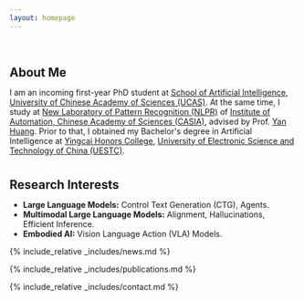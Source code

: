 ```yaml
---
layout: homepage
---
```


<h1 id="about-me"></h1>

<h2 style="margin: 60px 0px 10px;">About Me</h2>

I am an incoming first-year PhD student at [School of Artificial Intelligence](https://ai.ucas.ac.cn/index.php/zh-cn/), [University of Chinese Academy of Sciences (UCAS)](https://www.ucas.ac.cn/). At the same time, I study at [New Laboratory of Pattern Recognition (NLPR)](http://www.cripac.ia.ac.cn/CN/model/index.htm) of  [Institute of Automation, Chinese Academy of Sciences (CASIA)](https://ia.cas.cn/), advised by Prof. [Yan Huang](https://scholar.google.com/citations?user=6nUJrQ0AAAAJ&hl=zh-CN). Prior to that, I obtained my Bachelor's degree in Artificial Intelligence at [Yingcai Honors College](https://www.yingcai.uestc.edu.cn/index.htm), [University of Electronic Science and Technology of China (UESTC)](https://www.uestc.edu.cn/).

<h1 id="research-interests"></h1>

<h2 style="margin: 30px 0px 10px;">Research Interests</h2>

- **Large Language Models:** Control Text Generation (CTG), Agents.
- **Multimodal Large Language Models:** Alignment, Hallucinations, Efficient Inference.
- **Embodied AI:** Vision Language Action (VLA) Models.

<!--
<strong style="color:#e74d3c; font-weight:600"><strong style="color:#e74d3c; font-weight:600">I am currently on the 2023-2024 academic job market, looking for faculty positions in CS, CSE, ECE, IEOR, etc., related to Artificial Intelligence, Computer Vision, and Machine Learning. Please feel free to contact me if you are interested. I am also happy to give talks on my research in related seminars.</strong></strong>
-->

{% include_relative _includes/news.md %}

{% include_relative _includes/publications.md %}

{% include_relative _includes/contact.md %}

<script type='text/javascript' id='clustrmaps' src='//cdn.clustrmaps.com/map_v2.js?cl=ffffff&w=a&t=tt&d=6Rxz691fLksdEWBSvB3dNcZ2zUeCjGixNlaXP5xsIh8'></script>
